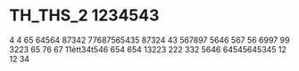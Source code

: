 # TH_THS_2 1234543
4
4
65
64564
87342
77687565435
87324
43
567897
5646
567
56
6997
99
3223
65
76
67
11ẻtt34t546
654
654
13223
222
332
5646
64545645345
12
12
34
